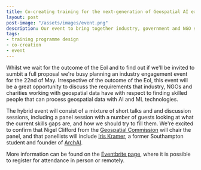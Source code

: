 ```yaml
---
title: Co-creating training for the next-generation of Geospatial AI experts
layout: post
post-image: "/assets/images/event.png"
description: Our event to bring together industry, government and NGO stakeholders to help gather more detailed requirements, build relationships and shape our training programme.
tags:
- training programme design
- co-creation
- event
---
```


Whilst we wait for the outcome of the EoI and to find out if we'll be invited to sumbit a full proposal we're busy planning an industry engagement event for the 22nd of May. Irrespective of the outcome of the EoI, this event will be a great opportunity to discuss the requirements that industry, NGOs and charities working with geospatial data have with respect to finding skilled people that can process geospatial data with AI and ML technologies. 

The hybrid event will consist of a mixture of short talks and and discussion sessions, including a panel session with a number of guests looking at what the current skills gaps are, and how we should try to fill them. We're excited to confirm that Nigel Clifford from the [Geospatial Commission](https://www.gov.uk/government/organisations/geospatial-commission) will chair the panel, and that panellists will include [Iris Kramer](https://www.forbes.com/profile/iris-kramer/), a former Southampton student and founder of [ArchAI](https://archai.io).

More information can be found on the [Eventbrite page](https://www.eventbrite.co.uk/e/geospatial-ai-a-future-pipeline-of-geospatial-leaders-tickets-607431874087), where it is possible to register for attendance in person or remotely.
